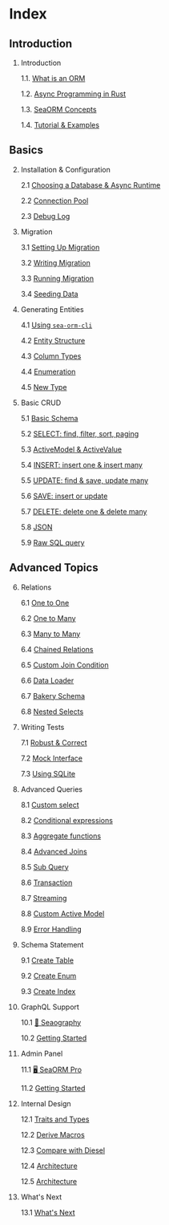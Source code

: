 # Index

## Introduction

1. Introduction

    1.1. [What is an ORM](01-introduction/01-orm.md)

    1.2. [Async Programming in Rust](01-introduction/02-async.md)

    1.3. [SeaORM Concepts](01-introduction/03-sea-orm.md)

    1.4. [Tutorial & Examples](01-introduction/04-tutorial.md)

## Basics

2. Installation & Configuration

    2.1 [Choosing a Database & Async Runtime](02-install-and-config/01-database-and-async-runtime.md)

    2.2 [Connection Pool](02-install-and-config/02-connection.md)

    2.3 [Debug Log](02-install-and-config/03-debug-log.md)

3. Migration

    3.1 [Setting Up Migration](03-migration/01-setting-up-migration.md)

    3.2 [Writing Migration](03-migration/02-writing-migration.md)

    3.3 [Running Migration](03-migration/03-running-migration.md)

    3.4 [Seeding Data](03-migration/04-seeding-data.md)

4. Generating Entities

    4.1 [Using `sea-orm-cli`](04-generate-entity/01-sea-orm-cli.md)

    4.2 [Entity Structure](04-generate-entity/02-entity-format.md)

    4.3 [Column Types](04-generate-entity/03-column-types.md)

    4.4 [Enumeration](04-generate-entity/04-enumeration.md)

    4.5 [New Type](04-generate-entity/05-newtype.md)

5. Basic CRUD

    5.1 [Basic Schema](05-basic-crud/01-basic-schema.md)

    5.2 [SELECT: find, filter, sort, paging](05-basic-crud/02-select.md)

    5.3 [ActiveModel & ActiveValue](05-basic-crud/03-active-model.md)

    5.4 [INSERT: insert one & insert many](05-basic-crud/04-insert.md)

    5.5 [UPDATE: find & save, update many](05-basic-crud/05-update.md)

    5.6 [SAVE: insert or update](05-basic-crud/06-save.md)

    5.7 [DELETE: delete one & delete many](05-basic-crud/07-delete.md)

    5.8 [JSON](05-basic-crud/08-json.md)

    5.9 [Raw SQL query](05-basic-crud/09-raw-sql.md)

## Advanced Topics

6. Relations

    6.1 [One to One](06-relation/01-one-to-one.md)

    6.2 [One to Many](06-relation/02-one-to-many.md)

    6.3 [Many to Many](06-relation/03-many-to-many.md)

    6.4 [Chained Relations](06-relation/04-chained-relations.md)

    6.5 [Custom Join Condition](06-relation/06-custom-join-condition.md)

    6.6 [Data Loader](06-relation/07-data-loader.md)

    6.7 [Bakery Schema](06-relation/08-bakery-schema.md)

    6.8 [Nested Selects](06-relation/09-nested-selects.md)

7. Writing Tests

    7.1 [Robust & Correct](07-write-test/01-testing.md)

    7.2 [Mock Interface](07-write-test/02-mock.md)

    7.3 [Using SQLite](07-write-test/03-sqlite.md)

8. Advanced Queries

    8.1 [Custom select](08-advanced-query/01-custom-select.md)

    8.2 [Conditional expressions](08-advanced-query/02-conditional-expression.md)

    8.3 [Aggregate functions](08-advanced-query/03-aggregate-function.md)

    8.4 [Advanced Joins](08-advanced-query/04-advanced-joins.md)

    8.5 [Sub Query](08-advanced-query/05-subquery.md)

    8.6 [Transaction](08-advanced-query/06-transaction.md)

    8.7 [Streaming](08-advanced-query/07-streaming.md)

    8.8 [Custom Active Model](08-advanced-query/08-custom-active-model.md)

    8.9 [Error Handling](08-advanced-query/09-error-handling.md)

9. Schema Statement

    9.1 [Create Table](09-schema-statement/01-create-table.md)

    9.2 [Create Enum](09-schema-statement/02-create-enum.md)

    9.3 [Create Index](09-schema-statement/03-create-index.md)

10. GraphQL Support

    10.1 [🧭 Seaography](10-graph-ql/01-seaography-intro.md)

    10.2 [Getting Started](10-graph-ql/02-getting-started.md)

11. Admin Panel

    11.1 [🖥️ SeaORM Pro](11-sea-orm-pro/01-sea-orm-pro-intro.md)

    11.2 [Getting Started](11-sea-orm-pro/02-getting-started.md)

12. Internal Design

    12.1 [Traits and Types](12-internal-design/01-trait-and-type.md)

    12.2 [Derive Macros](12-internal-design/02-derive-macro.md)

    12.3 [Compare with Diesel](12-internal-design/03-diesel.md)

    12.4 [Architecture](12-internal-design/04-architecture.md)

    12.5 [Architecture](12-internal-design/05-expanded-entity-format.md)

13. What's Next

    13.1 [What's Next](13-whats-next/01-whats-next.md)